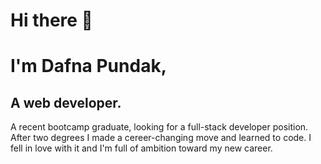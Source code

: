 # Hi there :wave:
# I'm Dafna Pundak, 
## A web developer.

A recent bootcamp graduate, looking for a full-stack developer position. After two degrees I made a cereer-changing move and learned to code. I fell in love with it and I'm full of ambition toward my new career.
